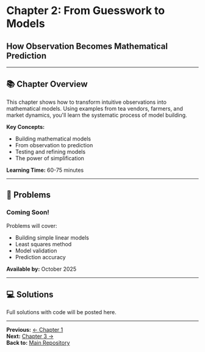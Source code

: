 # Chapter 2: From Guesswork to Models
## How Observation Becomes Mathematical Prediction

---

## 📚 Chapter Overview

This chapter shows how to transform intuitive observations into mathematical models. Using examples from tea vendors, farmers, and market dynamics, you'll learn the systematic process of model building.

**Key Concepts:**
- Building mathematical models
- From observation to prediction
- Testing and refining models
- The power of simplification

**Learning Time:** 60-75 minutes

---

## 📝 Problems

### Coming Soon!

Problems will cover:
- Building simple linear models
- Least squares method
- Model validation
- Prediction accuracy

**Available by:** October 2025

---

## 💻 Solutions

Full solutions with code will be posted here.

---

**Previous:** [← Chapter 1](../Chapter-01-World-as-Puzzle/)  
**Next:** [Chapter 3 →](../Chapter-03-Revolutions-in-Thought/)  
**Back to:** [Main Repository](../)
